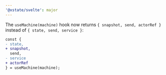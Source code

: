 ```yaml
---
'@xstate/svelte': major
---
```


The `useMachine(machine)` hook now returns `{ snapshot, send, actorRef }` instead of `{ state, send, service }`:

```diff
const {
- state,
+ snapshot,
  send,
- service
+ actorRef
} = useMachine(machine);
```
